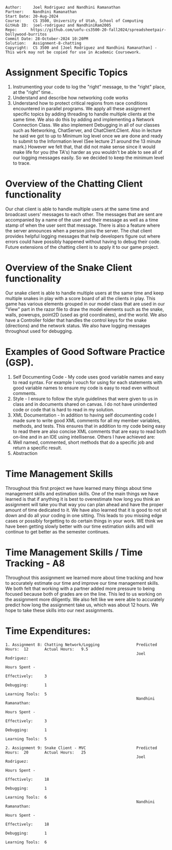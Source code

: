 ```
Author:     Joel Rodriguez and Nandhini Ramanathan
Partner:    Nandhini Ramanathan
Start Date: 20-Aug-2024
Course:     CS 3500, University of Utah, School of Computing
GitHub ID:  joel-rodriguez and NandhiniRam2005
Repo:      https://github.com/uofu-cs3500-20-fall2024/spreadsheetpair-bollywood-burritos
Commit Date: 28-October-2024 10:20PM
Solution:   Assignment-8-chatting
Copyright:  CS 3500 and [Joel Rodriguez and Nandhini Ramanathan] - This work may not be copied for use in Academic Coursework.
```

# Assignment Specific Topics
1. Instrumenting your code to log the "right" message, to the "right" place, at the "right" time..
2. Understand and describe how networking code works
3. Understand how to protect critical regions from race conditions encountered in parallel programs. 
We apply all these assignment specific topics by adding threading to handle multiple clients at the same time. We also do this by adding and
implementing a Network Connection Class. We also implement Debugging in all of our classes such as Networking, ChatServer, and ChatClient.Client.
Also in lecture he said we got to up to Minimum log level once we are done and ready to submit to the Information level (See lecture 21 around
the 13 minute mark.) However we felt that, that did not make sense since it would make life for you (the TA's) harder as you wouldn't be
able to see all of our logging messages easily. So we decided to keep the minimum level to trace.

# Overview of the Chatting Client functionality
Our chat client is able to handle multiple users at the same time and broadcast users' messages to each other. The messages that are sent are accompanied
by a name of the user and their message as well as a time stamp of when the user sent that message. There is also a feature where the server 
announces when a person joins the server. The chat client provides helpful logging messages that help developers figure out where errors could have
possibly happened without having to debug their code. 
Future extensions of the chatting client is to apply it to our game project.

# Overview of the Snake Client functionality
Our snake client is able to handle multiple users at the same time and keep multiple snakes in play with a score board of all the clients in play. This game
has various elements grouped in our model class that are used in our "View" part in the razor file to draw the model elements such as the snake, walls, powerups, 
point2D (used as grid coordinates), and the world. We also have a Controller folder that handles the control keys for the snake (directions) and the network status.
We also have logging messages throughout used for debugging.


# Examples of Good Software Practice (GSP).  
1. Self Documenting Code - My code uses good variable names and easy to read syntax. For example I vouch for using for each statements with good variable names 
   to ensure my code is easy to read even without comments.
2. Style - I ensure to follow the style guidelines that were given to us in class and in documents shared on canvas. I do not have unindented code or code that is hard 
   to read in my solution.
3. XML Documentation - In addition to having self documenting code I made sure to write good XML comments for all my member variables, methods, and tests. This ensures
   that in addition to my code being easy to read there are also concise XML comments that are easy to read both on-line and in an IDE using intellisense. 
Others I have achieved are:
1. Well named, commented, short methods that do a specific job and return a specific result.
2. Abstraction

# Time Management Skills
Throughout this first project we have learned many things about time management skills and estimation skills. One of the main things we have learned is 
that if anything it is best to overestimate how long you think an assignment will take you that way you can plan ahead and have the proper amount
of time dedicated to it. We have also learned that it is good to not sit down and do all your coding in one sitting. This leads to you missing
edge cases or possibly forgetting to do certain things in your work. WE think we have been getting slowly better with our time estimation skills and will
continue to get better as the semester continues.

# Time Management Skills  / Time Tracking - A8
Throughout this assignment we learned more about time tracking and how to accurately estimate our time and improve our time management skills. We both felt
that working with a partner added more pressure to being focused because both of grades are on the line. This led to us working on the assignment more 
diligently. We also felt like we were able to accurately predict how long the assignment take us, which was about 12 hours. We hope to take these skills into 
our next assignments.

# Time Expenditures:

    1. Assignment 8: Chatting Network/Logging                Predicted Hours:  12       Actual Hours:   9.5
                                                             Joel Rodriguez:                                                                             
                                                                                Hours Spent - 
                                                                                   Effectively:     3
                                                                                   Debugging:       1
                                                                                   Learning Tools:  5
                                                             Nandhini Ramanathan:                                                                             
                                                                                Hours Spent - 
                                                                                   Effectively:     3
                                                                                   Debugging:       1
                                                                                   Learning Tools:  5

    2. Assignment 9: Snake Client - MVC                      Predicted Hours:  20       Actual Hours:   25
                                                             Joel Rodriguez:                                                                             
                                                                                Hours Spent - 
                                                                                   Effectively:     18
                                                                                   Debugging:       1
                                                                                   Learning Tools:  6
                                                             Nandhini Ramanathan:                                                                             
                                                                                Hours Spent - 
                                                                                   Effectively:     18
                                                                                   Debugging:       1
                                                                                   Learning Tools:  6
